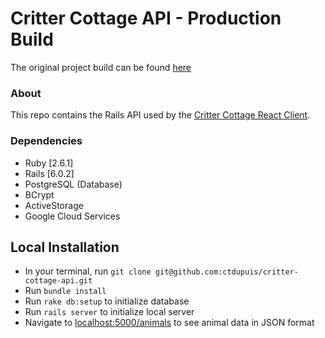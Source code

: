 # Critter Cottage API - Production Build

The original project build can be found [here](https://github.com/ctdupuis/critter-cottage)

### About

This repo contains the Rails API used by the [Critter Cottage React Client](https://github.com/ctdupuis/critter-cottage-client).

### Dependencies

- Ruby [2.6.1]
- Rails [6.0.2]
- PostgreSQL (Database)
- BCrypt
- ActiveStorage
- Google Cloud Services

## Local Installation

- In your terminal, run `git clone git@github.com:ctdupuis/critter-cottage-api.git`
- Run `bundle install`
- Run `rake db:setup` to initialize database
- Run `rails server` to initialize local server
- Navigate to [localhost:5000/animals](http://localhost:5000/animals) to see animal data in JSON format